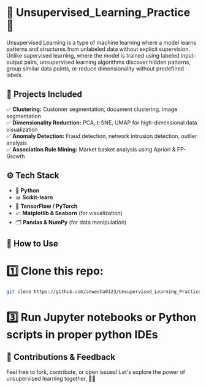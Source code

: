 # 📌 Unsupervised_Learning_Practice  🎯

Unsupervised Learning is a type of machine learning where a model learns patterns and structures from unlabeled data without explicit supervision. Unlike supervised learning, where the model is trained using labeled input-output pairs, unsupervised learning algorithms discover hidden patterns, group similar data points, or reduce dimensionality without predefined labels.

## 🚀 Projects Included  
✅ **Clustering:** Customer segmentation, document clustering, image segmentation  
✅ **Dimensionality Reduction:** PCA, t-SNE, UMAP for high-dimensional data visualization  
✅ **Anomaly Detection:** Fraud detection, network intrusion detection, outlier analysis  
✅ **Association Rule Mining:** Market basket analysis using Apriori & FP-Growth  

## ⚙️ Tech Stack  
- 🐍 **Python**  
- 📊 **Scikit-learn**  
- 🧠 **TensorFlow / PyTorch**  
- 📈 **Matplotlib & Seaborn** (for visualization)  
- 🗂️ **Pandas & NumPy** (for data manipulation)  

## 📂 How to Use
# 1️⃣ Clone this repo:
```bash
git clone https://github.com/anwesha0123/Unsupervised_Learning_Practice.git
```
# 3️⃣ Run Jupyter notebooks or Python scripts in proper python IDEs


## 📢 Contributions & Feedback  
Feel free to fork, contribute, or open issues! Let's explore the power of unsupervised learning together. 🚀✨
